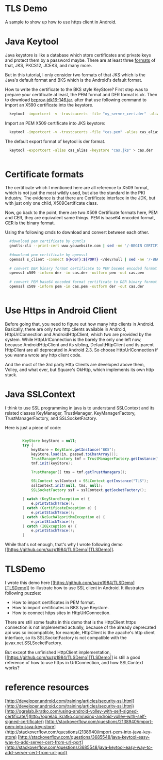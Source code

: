 # TLS Demo
A sample to show up how to use https client in Android.


# Java Keytool

Java keystore is like a database which store certificates
and private keys and protect them by a password maybe. There
are at least three [formats](http://docs.oracle.com/javase/6/docs/technotes/guides/security/StandardNames.html#KeyStore) of that, JKS, PKCS12, JCEKS, and
many more.

But in this tutorial, I only consider two formats of that
JKS which is the Java's default format and BKS which is the
Android's default format.

How to write the certificate to the BKS style KeyStore?
First step was to prepare your certificate at least, the PEM
format and DER format is ok. Then to download
[bcprov-jdk16-146.jar](http://www.bouncycastle.org/fr/download/bcprov-jdk16-146.jar). after that use following command to
import an X590 certificate into the keystore.

```sh
  keytool -importcert -v -trustcacerts -file "my_server_cert.der" -alias key_alias -keystore "my.bks" -provider org.bouncycastle.jce.provider.BouncyCastleProvider -providerpath "bcprov-jdk16-146.jar" -storetype BKS
```

Import an PEM X509 certificate into JKS keystore:

```sh
  keytool -importcert -v -trustcacerts -file "cas.pem" -alias cas_alias -keystore "cas.jks" -storetype JKS
```

The default export format of keytool is der format.

```sh
  keytool -exportcert -alias cas_alias -keystore "cas.jks" > cas.der
  
```

# Certificate formats

The certificate which I mentioned here are all reference to 
X509 format, which is not just the most wildly used, but also
the standard in the PKI industry. The evidence is that there
are Certificate interface in the JDK, but with just only one
child, X509Certificate class.

Now, go back to the point, there are two X509 Certificate formats here,
PEM and CER, they are equivalent same things. PEM is base64 encoded 
format, CER is the binary format.

Using the following cmds to download and convert between each other.

```sh
  #download pem certificate by guntls
  gnutls-cli --print-cert www.youwebsite.com | sed -ne '/-BEGIN CERTIFICATE-/,/-END CERTIFICATE-/p'
  
  #download pem certificate by openssl
  openssl s_client -connect ${HOST}:${PORT} </dev/null | sed -ne '/-BEGIN CERTIFICATE-/,/-END CERTIFICATE-/p'
  
  # convert DER binary format certificate to PEM base64 encoded format
  openssl x509 -inform der -in cas.der -outform pem -out cas.pem
  
  # convert PEM base64 encoded format certificate to DER binary format
  openssl x509 -inform pem -in cas.pem -outform der -out cas.der
  
```

# Use Https in Android Client

Before going that, you need to figure out how many http clients in Android.
Basically, there are only two http clients available in Android, HttpUrlConnection
and AndroidHttpClient, which two are provided by the system. While HttpUrlConnection
is the barely the only one left now, because AndroidHttpClient and its sibling, 
DefaultHttpClient and its parent HttpClient are all deprecated in Android 2.3. So
choose HttpUrlConnection if you wanna wrote any http client code.

And the most of the 3rd party Http Clients are developed above them, Volley, and what ever,
but Square's OkHttp, which implements its own http stack.

# Java SSLContext

I think to use SSL programming in java is to understand SSLContext and its 
related classes KeyManager, TrustManager, KeyManagerFactory, TrustManagerFactory,
and SSLSocketFactory.

Here is just a piece of code:

```java

        KeyStore keyStore = null;
        try {
            keyStore = KeyStore.getInstance("BKS");
            keyStore.load(in, passwd.toCharArray());
            TrustManagerFactory tmf = TrustManagerFactory.getInstance("X509");
            tmf.init(keyStore);

            TrustManager[] tms = tmf.getTrustManagers();

            SSLContext sslContext = SSLContext.getInstance("TLS");
            sslContext.init(null, tms, null);
            SSLSocketFactory ssf = sslContext.getSocketFactory();
            
        } catch (KeyStoreException e) {
            e.printStackTrace();
        } catch (CertificateException e) {
            e.printStackTrace();
        } catch (NoSuchAlgorithmException e) {
            e.printStackTrace();
        } catch (IOException e) {
            e.printStackTrace();
        }


```

While that's not enough, that's why I wrote following demo [[https://github.com/suzp1984/TLSDemo][TLSDemo]].

# TLSDemo

I wrote this demo here [[https://github.com/suzp1984/TLSDemo][TLSDemo]] to illustrate how to use SSL client in Android.
It illustrates following puzzles:

- How to import certificates in PEM format.
- How to import certificates in BKS type Keystore.
- How to connect https sites in HttpUrlConnection.

There are still some faults in this demo that is the HttpClient https 
connection is not implemented actually, because of the already deprecated 
api was so incompatible, for example, HttpClient is the apache's http
client interface, so its SSLSocketFactory is not compatible with the
javax.net.SSLSocketFactory.

But except the unfinished HttpClient implementation, [[https://github.com/suzp1984/TLSDemo][TLSDemo]] is still a 
good reference of how to use https in UrlConnection, and how SSLContext 
works?


# reference resources
[http://developer.android.com/training/articles/security-ssl.html](http://developer.android.com/training/articles/security-ssl.html)
[http://ogrelab.ikratko.com/using-android-volley-with-self-signed-certificate/](http://ogrelab.ikratko.com/using-android-volley-with-self-signed-certificate/)
[http://stackoverflow.com/questions/2138940/import-pem-into-java-key-store](http://stackoverflow.com/questions/2138940/import-pem-into-java-key-store)
[http://stackoverflow.com/questions/3685548/java-keytool-easy-way-to-add-server-cert-from-url-port](http://stackoverflow.com/questions/3685548/java-keytool-easy-way-to-add-server-cert-from-url-port)


